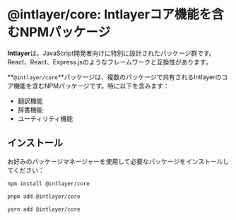 # @intlayer/core: Intlayerコア機能を含むNPMパッケージ

**Intlayer**は、JavaScript開発者向けに特別に設計されたパッケージ群です。React、React、Express.jsのようなフレームワークと互換性があります。

**`@intlayer/core`**パッケージは、複数のパッケージで共有されるIntlayerのコア機能を含むNPMパッケージです。特に以下を含みます：

- 翻訳機能
- 辞書機能
- ユーティリティ機能

## インストール

お好みのパッケージマネージャーを使用して必要なパッケージをインストールしてください：

```bash packageManager="npm"
npm install @intlayer/core
```

```bash packageManager="pnpm"
pnpm add @intlayer/core
```

```bash packageManager="yarn"
yarn add @intlayer/core
```
